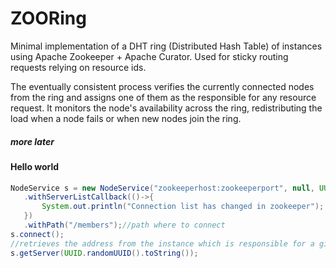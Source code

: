 # ZOORing

Minimal implementation of a DHT ring (Distributed Hash Table) of instances using Apache Zookeeper + Apache Curator. Used for sticky routing requests relying on resource ids.

The eventually consistent process verifies the currently connected nodes from the ring and assigns one of them as the responsible for any resource request. It monitors the node's availability across the ring, redistributing the load when a node fails or when new nodes join the ring.

##### more later

#### Hello world

```java
NodeService s = new NodeService("zookeeperhost:zookeeperport", null, UUID.randomUUID().toString(), "current host address. ex.: 10.1.0.15")
   .withServerListCallback(()->{
       System.out.println("Connection list has changed in zookeeper");
   })
   .withPath("/members");//path where to connect
s.connect();
//retrieves the address from the instance which is responsible for a given resource key
s.getServer(UUID.randomUUID().toString()); 
```

  

